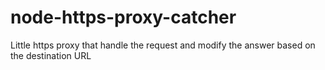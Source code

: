 # node-https-proxy-catcher
Little https proxy that handle the request and modify the answer based on the destination URL
